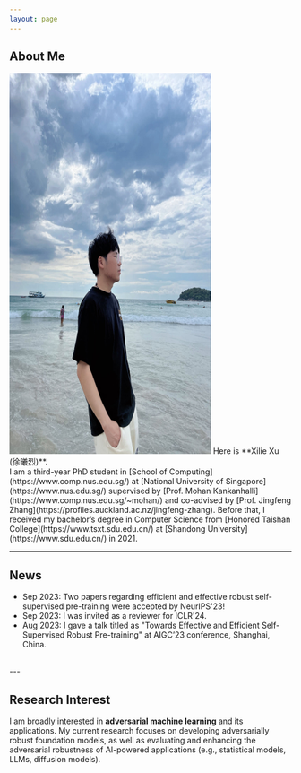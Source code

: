 ```yaml
---
layout: page
---
```


## About Me
<img src="/images/me3.jpg" class="floatpic" width="360" height="680">
Here is **Xilie Xu (徐曦烈)**. <br/>
I am a third-year PhD student in [School of Computing](https://www.comp.nus.edu.sg/) at [National University of Singapore](https://www.nus.edu.sg/) supervised by [Prof. Mohan Kankanhalli](https://www.comp.nus.edu.sg/~mohan/) and co-advised by [Prof. Jingfeng Zhang](https://profiles.auckland.ac.nz/jingfeng-zhang). Before that, I received my bachelor’s degree in Computer Science from [Honored Taishan College](https://www.tsxt.sdu.edu.cn/) at [Shandong University](https://www.sdu.edu.cn/) in 2021.

<br>

---

## News
- Sep 2023: Two papers regarding efficient and effective robust self-supervised pre-training were accepted by NeurIPS'23!
- Sep 2023: I was invited as a reviewer for ICLR'24.
- Aug 2023: I gave a talk titled as "Towards Effective and Efficient Self-Supervised Robust Pre-training" at AIGC’23 conference, Shanghai, China.

<br>
---

## Research Interest
I am broadly interested in **adversarial machine learning** and its applications. My current research focuses on developing adversarially robust foundation models, as well as evaluating and enhancing the adversarial robustness of AI-powered applications (e.g., statistical models, LLMs, diffusion models). <br/>

<br>

